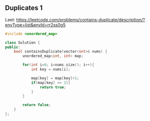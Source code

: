 ## Duplicates 1

Leet: https://leetcode.com/problems/contains-duplicate/description/?envType=list&envId=rr2ss0g5

```cpp
#include <unordered_map>

class Solution {
public:
    bool containsDuplicate(vector<int>& nums) {
        unordered_map<int, int> map;

        for(int i=0; i<nums.size(); i++){
            int key = nums[i];

            map[key] = map[key]+1;
            if(map[key] >= 2){
                return true;
            }
        }

        return false;
    }
};

```